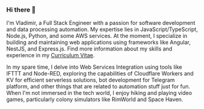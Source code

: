 ### Hi there 👋

I'm Vladimir, a Full Stack Engineer with a passion for software development and data processing automation. My expertise lies in JavaScript/TypeScript, Node.js, Python, and some AWS services. At the moment, I specialize in building and maintaining web applications using frameworks like Angular, NestJS, and Express.js. Find more information about my skills and experience in my [Curriculum Vitae](https://enginerd.io/cv/).

In my spare time, I delve into Web Services Integration using tools like IFTTT and Node-RED, exploring the capabilities of Cloudflare Workers and KV for efficient serverless solutions, bot development for Telegram platform, and other things that are related to automation stuff just for fun. When I'm not immersed in the tech world, I enjoy hiking and playing video games, particularly colony simulators like RimWorld and Space Haven.
